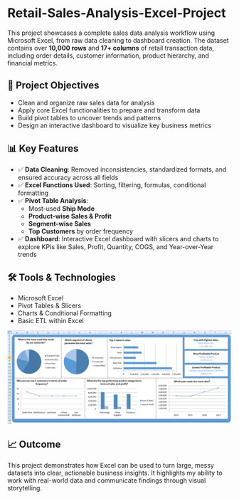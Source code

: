 # Retail-Sales-Analysis-Excel-Project

This project showcases a complete sales data analysis workflow using Microsoft Excel, from raw data cleaning to dashboard creation. The dataset contains over **10,000 rows** and **17+ columns** of retail transaction data, including order details, customer information, product hierarchy, and financial metrics.

## 📌 Project Objectives

- Clean and organize raw sales data for analysis
- Apply core Excel functionalities to prepare and transform data
- Build pivot tables to uncover trends and patterns
- Design an interactive dashboard to visualize key business metrics

## 📊 Key Features

- ✅ **Data Cleaning**: Removed inconsistencies, standardized formats, and ensured accuracy across all fields  
- ✅ **Excel Functions Used**: Sorting, filtering, formulas, conditional formatting  
- ✅ **Pivot Table Analysis**:
  - Most-used **Ship Mode**
  - **Product-wise Sales & Profit**
  - **Segment-wise Sales**
  - **Top Customers** by order frequency  
- ✅ **Dashboard**: Interactive Excel dashboard with slicers and charts to explore KPIs like Sales, Profit, Quantity, COGS, and Year-over-Year trends

## 🛠️ Tools & Technologies

- Microsoft Excel  
- Pivot Tables & Slicers  
- Charts & Conditional Formatting  
- Basic ETL within Excel

![Dashboard Preview](https://github.com/SarikaGithub1/Retail-Sales-Analysis-Excel-Project/blob/main/Excel%20Dashboard.png)

## 📈 Outcome

This project demonstrates how Excel can be used to turn large, messy datasets into clear, actionable business insights. It highlights my ability to work with real-world data and communicate findings through visual storytelling.
